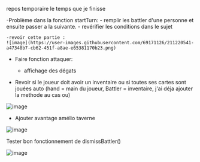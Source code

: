 repos temporaire le temps que je finisse

-Problème dans la fonction startTurn:
	- remplir les battler d'une personne et ensuite passer a la suivante.
	- revérifier les conditions dans le sujet
	
	-revoir cette partie :
	![image](https://user-images.githubusercontent.com/69171126/211220541-a47348b7-cb62-451f-a8ae-e65381170b23.png)

	
- Faire fonction attaquer:
	- affichage des dégats

- Revoir si le joueur doit avoir un inventaire ou si toutes ses cartes sont jouées auto (hand = main du joueur, Battler = inventaire, j'ai déja ajouter la methode au cas ou)

![image](https://user-images.githubusercontent.com/69171126/211220691-09ca24ad-5b89-4b93-88a8-55ff14384c73.png)


- Ajouter avantage amélio taverne

![image](https://user-images.githubusercontent.com/69171126/211220585-bd658c2b-50fc-4424-8272-08ff31acc3b7.png)

Tester bon fonctionnement de dismissBattler()

![image](https://user-images.githubusercontent.com/69171126/211220609-c1aa341f-d8bb-46b6-a5ac-03a1f6cf04d8.png)



